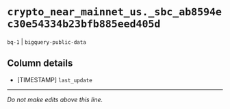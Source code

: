 # `crypto_near_mainnet_us._sbc_ab8594ec30e54334b23bfb885eed405d`
`bq-1` | `bigquery-public-data`

## Column details
* [TIMESTAMP] `last_update`

-------------------------------------------------------------------------------
*Do not make edits above this line.*
